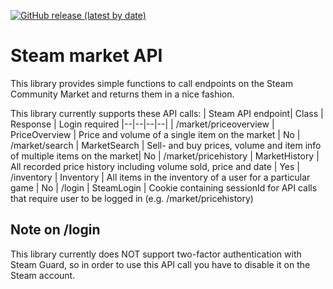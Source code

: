 [![GitHub release (latest by date)](https://img.shields.io/github/v/release/multicus/steam-market-api)](https://github.com/multicus/steam-market-api/releases)

# Steam market API
This library provides simple functions to call endpoints on the Steam Community Market and returns them in a nice fashion.

This library currently supports these API calls:
| Steam API endpoint| Class | Response | Login required
|--|--|--|--|
| /market/priceoverview | PriceOverview | Price and volume of a single item on the market | No
| /market/search | MarketSearch | Sell- and buy prices, volume and item info of multiple items on the market| No
| /market/pricehistory | MarketHistory | All recorded price history including volume sold, price and date | Yes
| /inventory | Inventory | All items in the inventory of a user for a particular game | No
| /login | SteamLogin | Cookie containing sessionId for API calls that require user to be logged in (e.g. /market/pricehistory)

## Note on /login
This library currently does NOT support two-factor authentication with Steam Guard, so in order to use this API call you have to disable it on the Steam account.
